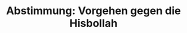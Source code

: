 ---
abstimmung:
  abstimmung: 2
  bundestagssitzung: 137
  datum: 19. Dezember 2019
  legislaturperiode: 19
categories:
- Todo
data:
- title: Abstimmungsergebnis 20191219_2-data.pdf
  url: /res/2021-btw/abstimmungsergebnisse/20191219_2-data.pdf
- title: Abstimmungsergebnis 20191219_2_xls-data.xlsx
  url: /res/2021-btw/abstimmungsergebnisse/20191219_2_xls-data.xlsx
- title: Abstimmungsergebnis 20191219_2_xls-data.csv
  url: /res/2021-btw/abstimmungsergebnisse/csv/20191219_2_xls-data.csv
documents:
- local: /res/2021-btw/drucksachen/10624.pdf
  title: Drucksache 19/10624
  url: https://dip21.bundestag.de/dip21/btd/19/106/1910624.pdf
- local: /res/2021-btw/drucksachen/16145.pdf
  title: Drucksache 19/16145
  url: https://dip21.bundestag.de/dip21/btd/19/161/1916145.pdf
ergebnis:
  AfD:
    enthaltung: 3
    gesamt: 90
    ja: 0
    nein: 75
    nichtabgegeben: 12
    ungueltig: 0
  Bündnis 90/Die Grünen:
    enthaltung: 0
    gesamt: 67
    ja: 65
    nein: 0
    nichtabgegeben: 2
    ungueltig: 0
  Die Linke:
    enthaltung: 0
    gesamt: 69
    ja: 60
    nein: 0
    nichtabgegeben: 9
    ungueltig: 0
  FDP:
    enthaltung: 0
    gesamt: 80
    ja: 73
    nein: 0
    nichtabgegeben: 7
    ungueltig: 0
  cdu/csu:
    enthaltung: 0
    gesamt: 246
    ja: 230
    nein: 0
    nichtabgegeben: 16
    ungueltig: 0
  file: 20191219_2_xls-data.xlsx
  fraktionslos:
    enthaltung: 0
    gesamt: 5
    ja: 2
    nein: 2
    nichtabgegeben: 1
    ungueltig: 0
  spd:
    enthaltung: 0
    gesamt: 152
    ja: 139
    nein: 0
    nichtabgegeben: 13
    ungueltig: 0
layout: abstimmung
links:
- title: Link zu bundestag.de
  url: https://www.bundestag.de/parlament/plenum/abstimmung/abstimmung?id=646
preview: 'Deutscher Bundestag


  137. Sitzung des Deutschen Bundestages

  am Donnerstag, 19. Dezember 2019


  Endgültiges Ergebnis der Namentlichen Abstimmung Nr. 2


  Beschlussempfehlung des Ausschusses für Inneres und Heimat (4. Ausschuss)

  zu dem Antrag der Abgeordneten Beatrix von Storch, Marc Bernhard, Stephan Brandner,

  weiterer Abgeordneter und der Fraktion der AfD

  Verbot der Hisbollah

  - Drucksachen 19/10624 und 19/16145 -'
tags:
- Todo
title: 'Abstimmung: Vorgehen gegen die Hisbollah'
---